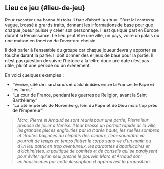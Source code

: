 ## Lieu de jeu {#lieu-de-jeu}

Pour raconter une bonne histoire il faut d’abord la situer. C’est ici contexte vague, brossé à grands traits, donnant les informations de base pour que chaque joueur puisse y créer son personnage. Il est quelque part en Europe durant la Renaissance. Le lieu peut être une ville, un pays, voire un palais ou une maison en fonction de l’aventure choisie.

Il doit parler à l’ensemble du groupe car chaque joueur devra y apporter sa touche durant la partie. Il doit donner des enjeux de base pour la partie. Il n’est pas question de suivre l’histoire à la lettre donc une date n’est pas utile, plutôt une période ou un évènement.

En voici quelques exemples :

* “Venise, cité de marchands et d’alchimistes entre la France, le Pape et les Turcs”
* “La cour de France, pendant les guerres de Religion, avant la Saint Barthélemy”
* “La cité impériale de Nuremberg, loin du Pape et de Dieu mais trop près de l’Empereur”

> _Marc, Pierre et Arnaud se sont réunis pour une partie, Pierre leur propose de jouer à Venise. Il leur brosse un portrait rapide de la ville, les grandes places englouties par la marée haute, les ruelles sombres et étroites baignées du clapotis des canaux, l’eau saumâtre où pourrait de temps en temps flotter le corps sans vie d’un marin ou d’un jeu patricien trop aventureux, les gargottes d’apothicaires et d’alchimistes, la politique de comités et de conseils qui se paralysent pour éviter qu’un seul prenne le pouvoir. Marc et Arnaud sont enthousiasmés par cette description et approuvent la proposition._

